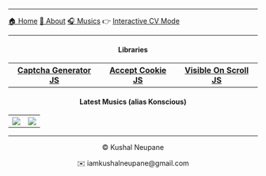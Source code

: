
---

 [🏠 Home](https://neupanekushal.com.np/) [ 💬 About](https://neupanekushal.com.np/#about "About") [🎧 Musics](https://www.youtube.com/channel/UCAxqM9yATOsGUNAB8-8MyYw "Listen to my musics")
  👉 [Interactive CV Mode](https://neupanekushal.com.np/#cvMode "Interactive CV Mode") 

---

#### <p align="center">Libraries</p>

<table align="center">
 <th> 
  <a href="https://github.com/kushalcodes/captcha-gen-js">Captcha Generator JS </a>
 </th>
  <th> 
   <a href="https://github.com/kushalcodes/accept-cookie-js">Accept Cookie JS  </a>
 </th>
 <th>
  <a href="https://github.com/kushalcodes/visible-on-scroll-js">Visible On Scroll JS</a>
 </th>
</table>

#### <p align="center">Latest Musics (alias Konscious)</p>
<table align="center">
 <th>
<a href="https://www.youtube.com/watch?v=Sw1hjo4bV4g" title="Konscious - Cosmos"><img src="http://i3.ytimg.com/vi/Sw1hjo4bV4g/maxresdefault.jpg" /></a>
 </th>
 <th>
<a href="https://www.youtube.com/watch?v=vVyfpYVJbz0" title="Konscious - Fantasy"><img src="http://i3.ytimg.com/vi/vVyfpYVJbz0/maxresdefault.jpg" /></a> 
 </th>
</table>

---

<p align="center">©️ Kushal Neupane</p>
<p align="center">✉️ iamkushalneupane@gmail.com</p>
